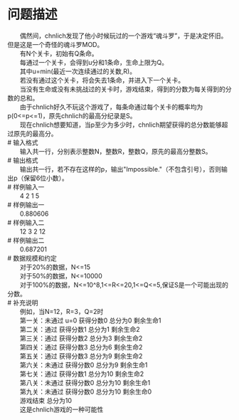 <div id="pcont1" style="margin-top:20px; display:block;">

# 问题描述

<div class="pdcont">　　偶然间，chnlich发现了他小时候玩过的一个游戏“魂斗罗”，于是决定怀旧。但是这是一个奇怪的魂斗罗MOD。<br/>
　　有N个关卡，初始有Q条命。<br/>
　　每通过一个关卡，会得到u分和1条命，生命上限为Q。<br/>
　　其中u=min(最近一次连续通过的关数,R)。<br/>
　　若没有通过这个关卡，将会失去1条命，并进入下一个关卡。<br/>
　　当没有生命或没有未挑战过的关卡时，游戏结束，得到的分数为每关得到的分数的总和。<br/>
　　由于chnlich好久不玩这个游戏了，每条命通过每个关卡的概率均为p(0&lt;=p&lt;=1)，原先chnlich的最高分纪录是S。<br/>
　　现在chnlich想要知道，当p至少为多少时，chnlich期望获得的总分数能够超过原先的最高分。</div>
# 输入格式

<div class="pdcont">　　输入共一行，分别表示整数N，整数R，整数Q，原先的最高分整数S。</div>
# 输出格式

<div class="pdcont">　　输出共一行，若不存在这样的p，输出&#34;Impossible.&#34;（不包含引号），否则输出p（保留6位小数）。</div>
# 样例输入一

<div class="pdcont">　　4 2 1 5</div>
# 样例输出一

<div class="pdcont">　　0.880606</div>
# 样例输入二

<div class="pdcont">　　12 3 2 12</div>
# 样例输出二

<div class="pdcont">　　0.687201</div>
# 数据规模和约定

<div class="pdcont">　　对于20%的数据，N&lt;=15<br/>
　　对于50%的数据，N&lt;=10000<br/>
　　对于100%的数据，N&lt;=10^8,1&lt;=R&lt;=20,1&lt;=Q&lt;=5,保证S是一个可能出现的分数。</div>
# 补充说明

<div class="pdcont">　　例如，当N=12，R=3，Q=2时<br/>
　　第一关：未通过 u=0 获得分数0 总分为0 剩余生命1<br/>
　　第二关：通过 获得分数1 总分为1 剩余生命2<br/>
　　第三关：通过 获得分数2 总分为3 剩余生命2<br/>
　　第四关：通过 获得分数3 总分为6 剩余生命2<br/>
　　第五关：通过 获得分数3 总分为9 剩余生命2<br/>
　　第六关：未通过 获得分数0 总分为9 剩余生命1<br/>
　　第七关：通过 获得分数1 总分为10 剩余生命2<br/>
　　第八关：未通过 获得分数0 总分为10 剩余生命1<br/>
　　第九关：未通过 获得分数0 总分为10 剩余生命0<br/>
　　游戏结束 总分为10<br/>
　　这是chnlich游戏的一种可能性</div>

</div>